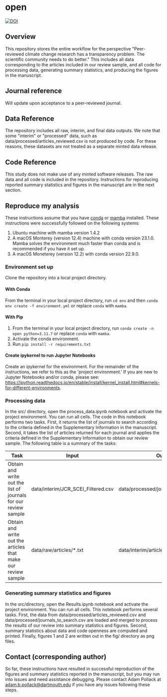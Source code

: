 # open
[![DOI](https://zenodo.org/badge/DOI/10.5281/zenodo.10291042.svg)](https://doi.org/10.5281/zenodo.10291042)

## Overview
This repository stores the entire workflow for the perspective "Peer-reviewed climate change research has a transparency problem. The scientific community needs to do better." This includes all data corresponding to the articles included in our review sample, and all code for processing data, generating summary statistics, and producing the figures in the manuscript. 

## Journal reference
Will update upon acceptance to a peer-reviewed journal. 

## Data Reference
The repository includes all raw, interim, and final data outputs. We note that some "interim" or "processed" data, such as data/processed/articles_reviewed.csv is not produced by code. For these reasons, these datasets are not treated as a separate minted data release. 

## Code Reference
This study does not make use of any minted software releases. The raw data and all code is included in the repository. Instructions for reproducing reported summary statistics and figures in the manuscript are in the next section.

## Reproduce my analysis
These instructions assume that you have [conda](https://docs.conda.io/en/latest/) or [mamba](https://mamba.readthedocs.io/en/latest/) installed. These instructions were successfully followed on the following systems:
1. Ubuntu machine with mamba version 1.4.2
2. A macOS Monterey (version 12.4) machine with conda version 23.1.0. Mamba solves the environment much faster than conda and is recommended if you have it set up.
3. A macOS Moneterey (version 12.2) with conda version 22.9.0.    

### Environment set up
Clone the repository into a local project directory.

#### With Conda
From the terminal in your local project directory, run `cd env` and then `conda env create -f environment.yml` or replace `conda` with `mamba`.

#### With Pip
1. From the terminal in your local project directory, run `conda create -n open python=3.11.7` or replace `conda` with `mamba`.
2. Activate the conda environment. 
3. Run `pip install -r requirements.txt`

#### Create ipykernel to run Jupyter Notebooks
Create an ipykernel for the environment. For the remainder of the instructions, we refer to this as the 'project environment.' If you are new to Jupyter Notebooks and/or conda, please see: https://ipython.readthedocs.io/en/stable/install/kernel_install.html#kernels-for-different-environments. 

### Processing data
In the src/ directory, open the process_data.ipynb notebook and activate the project environment. You can run all cells. The code in this notebook performs two tasks. First, it returns the list of journals to search according to the criteria defined in the Supplementary Information in the manuscript. Second, it takes the list of articles returned for each journal and applies the criteria defined in the Supplementary Information to obtain our review sample. The following table is a summary of the tasks:

|Task|Input|Output|
|----|-----|------|
|Obtain and write out the list of journals for our review sample|data/interim/JCR_SCEI_Filtered.csv|data/processed/journals_to_search.csv|
|Obtain and write out the articles that make our review sample|data/raw/articles/*.txt|data/interim/articles.csv|

### Generating summary statistics and figures
In the src/directory, open the Results.ipynb notebook and activate the project environment. You can run all cells. This notebook performs several tasks. First, the data from data/processed/articles_reviewed.csv and data/processed/journals_to_search.csv are loaded and merged to process the results of our review into summary statistics and figures. Second, summary statistics about data and code openness are computed and printed. Finally, figures 1 and 2 are written out in the fig/ directory as png files. 

## Contact (corresponding author)
So far, these instructions have resulted in successful reproduction of the figures and summary statistics reported in the manuscript, but you may run into issues and need assistance debugging. Please contact Adam Pollack at adam.b.pollack@dartmouth.edu if you have any issues following these steps. 
